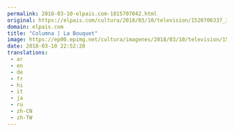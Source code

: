```yaml
---
permalink: 2018-03-10-elpais.com-1815707042.html
original: https://elpais.com/cultura/2018/03/10/television/1520706337_314976.html#?ref=rss&format=simple&link=link
domain: elpais.com
title: "Columna | La Bouquet"
image: https://ep00.epimg.net/cultura/imagenes/2018/03/10/television/1520706337_314976_1520706380_rrss_normal.jpg
date: 2018-03-10 22:52:20
translations: 
 - ar
 - en
 - de
 - fr
 - hi
 - it
 - ja
 - ru
 - zh-CN
 - zh-TW
---
```


